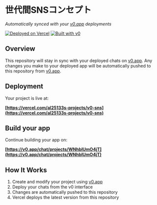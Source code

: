 # 世代間SNSコンセプト

*Automatically synced with your [v0.app](https://v0.app) deployments*

[![Deployed on Vercel](https://img.shields.io/badge/Deployed%20on-Vercel-black?style=for-the-badge&logo=vercel)](https://vercel.com/al25133s-projects/v0-sns)
[![Built with v0](https://img.shields.io/badge/Built%20with-v0.app-black?style=for-the-badge)](https://v0.app/chat/projects/WNhblUmO4jT)

## Overview

This repository will stay in sync with your deployed chats on [v0.app](https://v0.app).
Any changes you make to your deployed app will be automatically pushed to this repository from [v0.app](https://v0.app).

## Deployment

Your project is live at:

**[https://vercel.com/al25133s-projects/v0-sns](https://vercel.com/al25133s-projects/v0-sns)**

## Build your app

Continue building your app on:

**[https://v0.app/chat/projects/WNhblUmO4jT](https://v0.app/chat/projects/WNhblUmO4jT)**

## How It Works

1. Create and modify your project using [v0.app](https://v0.app)
2. Deploy your chats from the v0 interface
3. Changes are automatically pushed to this repository
4. Vercel deploys the latest version from this repository
